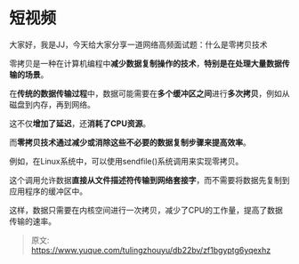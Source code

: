 # 短视频

大家好，我是JJ，今天给大家分享一道网络高频面试题：什么是零拷贝技术

零拷贝是一种在计算机编程中**减少数据复制操作的技术**，**特别是在处理大量数据传输的场景**。

在**传统的数据传输过程**中，数据可能需要在**多个缓冲区之间**进行**多次拷贝**，例如从磁盘到内存，再到网络。

这不仅**增加了延迟**，还**消耗了CPU资源**。

而**零拷贝技术通过减少或消除这些不必要的数据复制步骤来提高效率**。

例如，在Linux系统中，可以使用sendfile()系统调用来实现零拷贝。

这个调用允许数据**直接从文件描述符传输到网络套接字**，而不需要将数据先复制到应用程序的缓冲区中。

这样，数据只需要在内核空间进行一次拷贝，减少了CPU的工作量，提高了数据传输的速率。


> 原文: <https://www.yuque.com/tulingzhouyu/db22bv/zf1bgyptg6yqexhz>